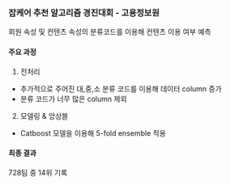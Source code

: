 ### 잡케어 추천 알고리즘 경진대회 - 고용정보원

회원 속성 및 컨텐츠 속성의 분류코드를 이용해 컨텐츠 이용 여부 예측

#### 주요 과정
 
  1. 전처리

  * 추가적으로 주어진 대,중,소 분류 코드를 이용해 데이터 column 증가
  * 분류 코드가 너무 많은 column 제외
    
  2. 모델링 & 앙상블
  * Catboost 모델을 이용해 5-fold ensemble 적용
    
  #### 최종 결과
  728팀 중 14위 기록
